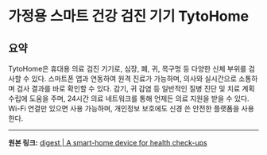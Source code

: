 # 가정용 스마트 건강 검진 기기 TytoHome

## 요약
TytoHome은 휴대용 의료 검진 기기로, 심장, 폐, 귀, 목구멍 등 다양한 신체 부위를 검사할 수 있다. 스마트폰 앱과 연동하여 원격 진료가 가능하며, 의사와 실시간으로 소통하며 검사 결과를 바로 확인할 수 있다. 감기, 귀 감염 등 일반적인 질병 진단 및 치료 계획 수립에 도움을 주며, 24시간 의료 네트워크를 통해 언제든 의료 지원을 받을 수 있다.  Wi-Fi 연결만 있으면 사용 가능하며, 개인정보 보호에도 신경 쓴 안전한 플랫폼을 사용한다.

---

**원본 링크:** [digest | A smart-home device for health check-ups](https://www.thekurzweillibrary.com/digest-a-smart-home-device-for-health-check-ups)
